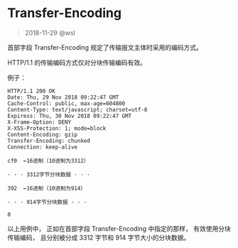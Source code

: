 # Transfer-Encoding

> 2018-11-29 @wsl

首部字段 Transfer-Encoding 规定了传输报文主体时采用的编码方式。 

HTTP/1.1 的传输编码方式仅对分块传输编码有效。 

例子：

```http
HTTP/1.1 200 OK
Date: Thu, 29 Nov 2018 09:22:47 GMT
Cache-Control: public, max-age=604800
Content-Type: text/javascript; charset=utf-8
Expiress: Thu, 30 Nov 2018 09:22:47 GMT
X-Frame-Option: DENY
X-XSS-Protection: 1; mode=block
Content-Encoding: gzip
Transfer-Encoding: chunked
Connection: keep-alive

cf0  ←16进制（10进制为3312）

· · · 3312字节分块数据 · · ·

392  ←16进制（10进制为914）

· · · 914字节分块数据 · · ·

0
```

以上用例中， 正如在首部字段 Transfer-Encoding 中指定的那样， 有效使用分块传输编码， 且分别被分成 3312 字节和 914 字节大小的分块数据。 

